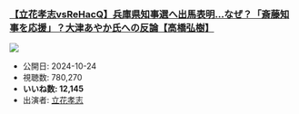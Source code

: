 ### [【立花孝志vsReHacQ】兵庫県知事選へ出馬表明…なぜ？「斎藤知事を応援」？大津あやか氏への反論【高橋弘樹】](https://www.youtube.com/watch?v=s-53l29FfAQ)
[![](https://img.youtube.com/vi/s-53l29FfAQ/sddefault.jpg)](https://www.youtube.com/watch?v=s-53l29FfAQ)
-   公開日: 2024-10-24
-   視聴数: 780,270
-   **いいね数: 12,145**
-   出演者: [立花孝志](/rehacq_fan/people/立花孝志 "wikilink")
